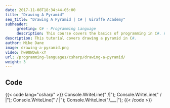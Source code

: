 ```yaml
---
date: 2017-11-08T18:34:44-05:00
title: "Drawing A Pyramid"
seo_title: "Drawing A Pyramid | C# | Giraffe Academy"
subheader:
     greeting: C# - Programming Language
     description: This course covers the basics of programming in C#. Work your way through the videos and we'll teach you everything you need to know to start your programming journey!
description: This tutorial covers drawing a pyramid in C#.
author: Mike Dane
image: drawing-a-pyramid.png
video: hw90WDwk-xY
url: /programming-languages/csharp/drawing-a-pyramid/
weight: 3
---
```

## Code

{{< code lang="csharp" >}}
Console.WriteLine("   /|");
Console.WriteLine("  / |");
Console.WriteLine(" /  |");
Console.WriteLine("/___|");
{{< /code >}}